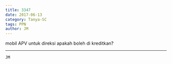 ```yaml
---
title: 3347
date: 2017-06-13
category: Tanya-SC
tags: PPN
author: JM
---
```


mobil APV untuk direksi apakah boleh di kreditkan?

---



`JM`
